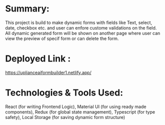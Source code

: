 # Summary:
This project is build to make dynamic forms with fields like Text, select, date, checkbox etc. and user can enfore custome validations on the field. All dynamic generated form will be shown on another page where user can view the preview of specif form or can delete the form.

# Deployed Link :  
https://uplianceaiformbuilder1.netlify.app/

# Technologies & Tools Used:
React (for writing Frontend Logic), Material UI (for using ready made components), Redux (for global state management), Typescript (for type safety), Local Storage (for saving dynamic form structure)
